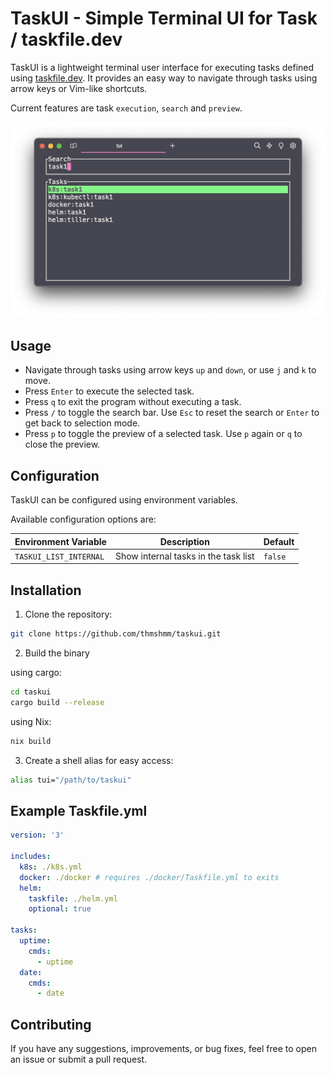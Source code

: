 # TaskUI - Simple Terminal UI for Task / taskfile.dev

TaskUI is a lightweight terminal user interface for executing tasks defined using [taskfile.dev](https://taskfile.dev). It provides an easy way to navigate through tasks using arrow keys or Vim-like shortcuts.

Current features are task `execution`, `search` and `preview`.

![taskui-example](./taskui-example.png)

## Usage

- Navigate through tasks using arrow keys `up` and `down`, or use `j` and `k` to move.
- Press `Enter` to execute the selected task.
- Press `q` to exit the program without executing a task.
- Press `/` to toggle the search bar. Use `Esc` to reset the search or `Enter` to get back to selection mode.
- Press `p` to toggle the preview of a selected task. Use `p` again or `q` to close the preview.

## Configuration

TaskUI can be configured using environment variables.

Available configuration options are:

| Environment Variable | Description | Default |
|----------------------|-------------|---------|
| `TASKUI_LIST_INTERNAL` | Show internal tasks in the task list | `false` |

## Installation

1. Clone the repository:

```bash
git clone https://github.com/thmshmm/taskui.git
```

2. Build the binary

using cargo:

```bash
cd taskui
cargo build --release
```

using Nix:

```bash
nix build
```

3. Create a shell alias for easy access:

```bash
alias tui="/path/to/taskui"
```

## Example Taskfile.yml

```yaml
version: '3'

includes:
  k8s: ./k8s.yml
  docker: ./docker # requires ./docker/Taskfile.yml to exits
  helm:
    taskfile: ./helm.yml
    optional: true

tasks:
  uptime:
    cmds:
      - uptime
  date:
    cmds:
      - date
```

## Contributing

If you have any suggestions, improvements, or bug fixes, feel free to open an issue or submit a pull request.


